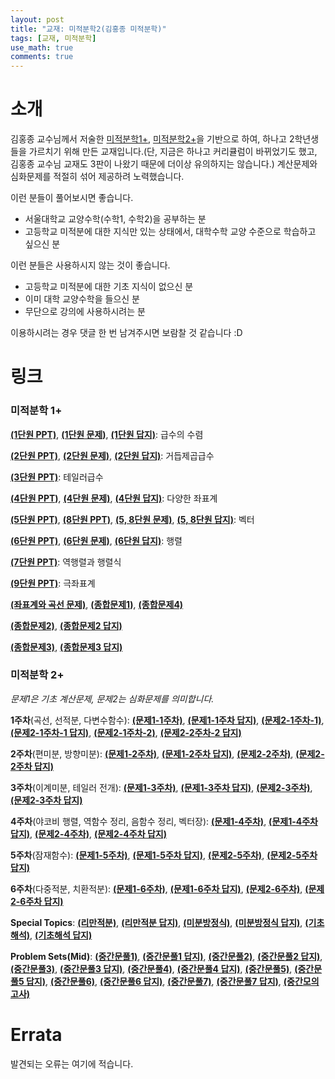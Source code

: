 ```yaml
---
layout: post
title: "교재: 미적분학2(김홍종 미적분학)"
tags: [교재, 미적분학]
use_math: true
comments: true
---
```



# 소개
김홍종 교수님께서 저술한 [미적분학1+](https://product.kyobobook.co.kr/detail/S000000719611), [미적분학2+](https://product.kyobobook.co.kr/detail/S000000719612)을 기반으로 하여, 하나고 2학년생들을 가르치기 위해 만든 교재입니다.(단, 지금은 하나고 커리큘럼이 바뀌었기도 했고, 김홍종 교수님 교재도 3판이 나왔기 때문에 더이상 유의하지는 않습니다.) 계산문제와 심화문제를 적절히 섞어 제공하려 노력했습니다.

이런 분들이 풀어보시면 좋습니다.
- 서울대학교 교양수학(수학1, 수학2)을 공부하는 분
- 고등학교 미적분에 대한 지식만 있는 상태에서, 대학수학 교양 수준으로 학습하고 싶으신 분

이런 분들은 사용하시지 않는 것이 좋습니다.
- 고등학교 미적분에 대한 기초 지식이 없으신 분
- 이미 대학 교양수학을 들으신 분
- 무단으로 강의에 사용하시려는 분

이용하시려는 경우 댓글 한 번 남겨주시면 보람찰 것 같습니다 :D
ㅤ

# 링크

### 미적분학 1+
[**(1단원 PPT)**](https://drive.google.com/file/d/1tyllyRG5Cj9B_8XkeVIlM7NYob4HYzkN/view?usp=drive_link), [**(1단원 문제)**](https://drive.google.com/file/d/1upFnOdlSAH2eC2T92jmG4dHbAw7l_fGK/view?usp=drive_link), [**(1단원 답지)**](https://drive.google.com/file/d/1-QUem72xFo2EN72B2TcAdwY9hAl1KEEq/view?usp=drive_link): 급수의 수렴

[**(2단원 PPT)**](https://drive.google.com/file/d/12Afg8EZrQF7bm_nWxoQ6FyL8ToIfycWS/view?usp=drive_link), [**(2단원 문제)**](https://drive.google.com/file/d/1V-uaDjAsVeqCYQjlYCwEJy0RGfP6dmEO/view?usp=drive_link), [**(2단원 답지)**](https://drive.google.com/file/d/1rtUdvqz2xf-Nyz-GwrbCtL9MSTxXoDSu/view?usp=drive_link): 거듭제곱급수

[**(3단원 PPT)**](https://drive.google.com/file/d/1-LEaAyElEWSFV-w4PGWurGpV66PpcLa3/view?usp=drive_link): 테일러급수

[**(4단원 PPT)**](https://drive.google.com/file/d/1ItgvDjXkRHT2xZs73ebQJ0cQ0_kRTaBl/view?usp=drive_link), [**(4단원 문제)**](https://drive.google.com/file/d/1hmn5aPvlNfUj1IoOhpOUTdY_dkD78RKz/view?usp=drive_link), [**(4단원 답지)**](https://drive.google.com/file/d/1pD9NIVvsPTbkeHUx1Xlg_B673UYQFSot/view?usp=drive_link): 다양한 좌표계

[**(5단원 PPT)**](https://drive.google.com/file/d/1lOO8PKs4JcpqyoXJMX5vsUgI16LzLw2g/view?usp=drive_link), [**(8단원 PPT)**](https://drive.google.com/file/d/11efZ9H0lJFzr_Ln5qkSD_yTGbRnIJhPI/view?usp=drive_link), [**(5, 8단원 문제)**](https://drive.google.com/file/d/1lnA5slJWe7VzmgJiWyhT223A5SujrdxJ/view?usp=drive_link), [**(5, 8단원 답지)**](https://drive.google.com/file/d/1C6tDbDXdRWJNS1vYikpxETlbPfe2_V4I/view?usp=drive_link): 벡터

[**(6단원 PPT)**](https://drive.google.com/file/d/1A3lhzMItIk18bk30AyXO7oO6pkdJffYt/view?usp=drive_link), [**(6단원 문제)**](https://drive.google.com/file/d/1CMvvGmrlrPdSPi7XaaaT55KHWOqqv9PX/view?usp=drive_link), [**(6단원 답지)**](https://drive.google.com/file/d/1N-3Zw_Qd4M4QTSUT8ZfrJUAg8Vap4HGd/view?usp=drive_link): 행렬

[**(7단원 PPT)**](https://drive.google.com/file/d/1wz1qDQKBE32qUGdmRVDCzMZOTno2IrbO/view?usp=drive_link): 역행렬과 행렬식

[**(9단원 PPT)**](https://drive.google.com/file/d/189GeXIlZ7Qdl455XrG7P8gIX2CV95miY/view?usp=drive_link): 극좌표계

[**(좌표계와 곡선 문제)**](https://drive.google.com/file/d/1JLnSoEK4bvyKa6UK5-H-Wa7xcQ0bhrvh/view?usp=drive_link), [**(종합문제1)**](https://drive.google.com/file/d/1A9Wr04UN6SkAW0xzMi09WUzH4YPMz2dk/view?usp=drive_link), [**(종합문제4)**](https://drive.google.com/file/d/1QODQb8FkZaUm8VyS8_Xld8f4LmtZfJeo/view?usp=drive_link)

[**(종합문제2)**](https://drive.google.com/file/d/1nTvVJZAylMaC97FYM9XBGMc3Xi2kasvD/view?usp=drive_link), [**(종합문제2 답지)**](https://drive.google.com/file/d/1xYK-9hS2sUPwnen9imTurxdF-hmWOJ5C/view?usp=drive_link)

[**(종합문제3)**](https://drive.google.com/file/d/124cR9myzB34CqAMlg5ZUp82ZND5yEG0o/view?usp=drive_link), [**(종합문제3 답지)**](https://drive.google.com/file/d/1-qoJ-OGd3Bm1tnuactzeM14Sko_aUCPD/view?usp=drive_link)


### 미적분학 2+

*문제1은 기초 계산문제, 문제2는 심화문제를 의미합니다.*

**1주차**(곡선, 선적분, 다변수함수): [**(문제1-1주차)**](https://drive.google.com/file/d/1Qx84NOvu7vu0Gcg-3rA8xkgRW91Slxuy/view?usp=drive_link), [**(문제1-1주차 답지)**](https://drive.google.com/file/d/1CkWC_k7kkHEeVfJFlY1HZGXvAOdQv_Ph/view?usp=sharing), [**(문제2-1주차-1)**](https://drive.google.com/file/d/1dvyHReluTX-lZe_7gQRB4XnGzapkg_es/view?usp=drive_link), [**(문제2-1주차-1 답지)**](https://drive.google.com/file/d/166ExFtf5CNRx9fr7TVHxbCb8kVWMAz7Z/view?usp=drive_link), [**(문제2-1주차-2)**](https://drive.google.com/file/d/10iprBHh1aiTDkhgLs57JKoO4aXCkQ48I/view?usp=drive_link), [**(문제2-2주차-2 답지)**](https://drive.google.com/file/d/1YkDE4kI0OEu9H7rr3cErJRuCvVjBziBL/view?usp=drive_link)

**2주차**(편미분, 방향미분): [**(문제1-2주차)**](https://drive.google.com/file/d/1f5rc98bCG9QqZjuMxDXsOQmpGoG4AIxu/view?usp=drive_link), [**(문제1-2주차 답지)**](https://drive.google.com/file/d/1HngJfvsbjW0Yx5K1fT8GL86FlI_RWwWO/view?usp=drive_link), [**(문제2-2주차)**](https://drive.google.com/file/d/1pW857sWQxBkDR3RKbAacrcKfXoLOZNly/view?usp=drive_link), [**(문제2-2주차 답지)**](https://drive.google.com/file/d/1uTXQpPKSS_Zz7CLdbLkfnlXIU5flJcYt/view?usp=drive_link)

**3주차**(이계미분, 테일러 전개): [**(문제1-3주차)**](https://drive.google.com/file/d/1L9NwzH6q0c9IwzTFZxpCxmqyzMAjz7UF/view?usp=drive_link), [**(문제1-3주차 답지)**](https://drive.google.com/file/d/152OjPDaOc4cuxstq5fsRMf508nqMYIsm/view?usp=drive_link), [**(문제2-3주차)**](https://drive.google.com/file/d/1rt7_smlJvF7DZNZgG_Z90ztPfDH77Lzl/view?usp=drive_link), [**(문제2-3주차 답지)**](https://drive.google.com/file/d/1LTdIkn_rEhPQF03373L7nzF5nmUk1npC/view?usp=drive_link)

**4주차**(야코비 행렬, 역함수 정리, 음함수 정리, 벡터장): [**(문제1-4주차)**](https://drive.google.com/file/d/1oG3qTe4qIQm2bo-SKXKnbqsKLj-4X79k/view?usp=drive_link), [**(문제1-4주차 답지)**](https://drive.google.com/file/d/1Y98PqDocgMpAT8gOX0BoVahUCovi53PB/view?usp=drive_link), [**(문제2-4주차)**](https://drive.google.com/file/d/1YE-jXO2uyk41jJzzciYsQ5tNvoyz0Ao0/view?usp=drive_link), [**(문제2-4주차 답지)**](https://drive.google.com/file/d/1fbrLfCDWXt6OKSeKKQJVOiFtm8G1H-ei/view?usp=drive_link)

**5주차**(잠재함수): [**(문제1-5주차)**](https://drive.google.com/file/d/1sClbbzsLUfSq0RwIR83dqzvTKaRXdQz_/view?usp=drive_link), [**(문제1-5주차 답지)**](https://drive.google.com/file/d/1lOxZl4IizkrO5CwSPR53IQQJ-5WBAQ7T/view?usp=drive_link), [**(문제2-5주차)**](https://drive.google.com/file/d/1DoaAMU8mtPVpXsW5nlYILB6xYo4jiMZU/view?usp=drive_link), [**(문제2-5주차 답지)**](https://drive.google.com/file/d/1JVJhGUBZitwbU7zKi4ua0sItYQneno3T/view?usp=drive_link)

**6주차**(다중적분, 치환적분): [**(문제1-6주차)**](https://drive.google.com/file/d/1si63s-IHCeS8HRN8gyN1abS8WzrvEi5b/view?usp=drive_link), [**(문제1-6주차 답지)**](https://drive.google.com/file/d/1UThUsIKWnKRUrIPi0sxaINUPM9u7SYhl/view?usp=drive_link), [**(문제2-6주차)**](https://drive.google.com/file/d/1JC9tcWl0JfMSfdFQpCxHbNQjYZXudFOG/view?usp=drive_link), [**(문제2-6주차 답지)**](https://drive.google.com/file/d/1-haE4BKITSaljMwI0ztYLvZeXtC-arYS/view?usp=drive_link)

**Special Topics**: [**(리만적분)**](https://drive.google.com/file/d/1QhXmJjJaH4uE-NOcT4wKQXKxS5laZynP/view?usp=drive_link), [**(리만적분 답지)**](https://drive.google.com/file/d/1e0vwk-rYmOiDOYYeXhj8TJfxdErteWEH/view?usp=drive_link), [**(미분방정식)**](https://drive.google.com/file/d/1ev0lPRKqhu7ZiwuqsQ389W3_iLqxL7Ya/view?usp=drive_link), [**(미분방정식 답지)**](https://drive.google.com/file/d/1XpWoyAldz5wjmBV-QHYF_KpmSr7yXU1X/view?usp=drive_link), [**(기초해석)**](https://drive.google.com/file/d/15JMkn9UdAWkGdAELBEscWb0ULgDPDh7w/view?usp=drive_link), [**(기초해석 답지)**](https://drive.google.com/file/d/1d7rrGZE3bJFMQdqCo02OE-tuz0SVB426/view?usp=drive_link)

**Problem Sets(Mid)**: [**(중간문풀1)**](https://drive.google.com/file/d/13qn419vjb2BN3R2PVU1eSTGcwDmYKymS/view?usp=drive_link), [**(중간문풀1 답지)**](https://drive.google.com/file/d/1bE6SXh5KFvNL8joowa5DIqjJ11pENbtC/view?usp=drive_link), [**(중간문풀2)**](https://drive.google.com/file/d/1J2KHwm7LcS1Ks_yR7XNS-5IIQuxrr4oR/view?usp=drive_link), [**(중간문풀2 답지)**](https://drive.google.com/file/d/1vnYh5gzlefi8RPnDIDxhkHrHZ52fXy5e/view?usp=drive_link), [**(중간문풀3)**](https://drive.google.com/file/d/1jthxtpdnjh24MIga1GjpvdGTaTVk1l3v/view?usp=drive_link), [**(중간문풀3 답지)**](https://drive.google.com/file/d/1h5B7TbOAGX3TkLJPukVYT946uVdA3s3I/view?usp=drive_link), [**(중간문풀4)**](https://drive.google.com/file/d/1duQ_V9gZTZWV4DkBYzh5djYPMIHYOp6h/view?usp=drive_link), [**(중간문풀4 답지)**](https://drive.google.com/file/d/1PFb_jbM2rrN0mJcF0MRzen-4iZItLcKm/view?usp=drive_link), [**(중간문풀5)**](https://drive.google.com/file/d/1RbrbhFaLARpQUzVHFlIjdybyFu7r5vZ7/view?usp=drive_link), [**(중간문풀5 답지)**](https://drive.google.com/file/d/1Ih89sZ-ma8xgn4stdLKc1VJ7POY6g0jW/view?usp=drive_link), [**(중간문풀6)**](https://drive.google.com/file/d/1eJuFZnCJStkRXIyaMDmlm7N_wKWDlmPO/view?usp=drive_link), [**(중간문풀6 답지)**](https://drive.google.com/file/d/1MKJ1DTVoIknqTlyY7mb2290QavZ1TG5e/view?usp=drive_link), [**(중간문풀7)**](https://drive.google.com/file/d/1cvUoMP5Ct-ZPFrWwCztWXB41StNqCQAp/view?usp=drive_link), [**(중간문풀7 답지)**](https://drive.google.com/file/d/1IOequqc8IFgfAg_TKhgpJDeF_9hfqV0b/view?usp=drive_link), [**(중간모의고사)**](https://drive.google.com/file/d/1or7-MaQ1uC2w_YrQx69bJINkklWeL-9k/view?usp=drive_link)

# Errata

발견되는 오류는 여기에 적습니다.